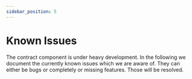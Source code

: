 ```yaml
---
sidebar_position: 5
---
```


# Known Issues

The contract component is under heavy development. In the following we document the currently known issues
which we are aware of. They can either be bugs or completely or missing features. Those will be resolved.
